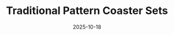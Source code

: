 ---
title: Traditional Pattern Coaster Sets
date: 2025-10-18
publish_on: "2025-10-18"
summary: A trio of coaster designs reinterpreting timeless textile patterns — argyle, paisley, and houndstooth — through layered 3D printing for a clean, contemporary aesthetic.
tags: [Coasters, Décor]
photos: ["/assets/img/paisley1.png", "/assets/img/argyle1.png", "/assets/img/houndstooth1.png"]
category: Coasters
detail: >
  These sets explore how iconic surface motifs can be translated into tactile, dimensional design. Each pattern is rendered in PLA using precise color layering and relief depth to evoke the texture and rhythm of woven fabrics. Subtle palette variations bring modern contrast while preserving the visual cadence of their classic origins. Paired with coordinating caddies, the collection bridges traditional pattern language with modern fabrication — elegant, versatile, and quietly nostalgic.
square_url: 
makerworld_url: 
announce_title: "Available for purchase at the Wentzville Liberty Holiday Bazaar"
announce_text:  |
  <p>We'll have these Coasters available at the <strong>Wentzville Liberty Holiday Bazaar</strong> on November 8, 2025. Please stop by and check them out!</p>
  <p><strong>Price: $10</strong></p>
  <br/>
  <p>Wentzville Liberty Holiday Bazaar</p>
  <p>November 8, 2025 9am - 3pm</p>
  <p>Liberty High School - 2275 Sommers Rd, Lake St. Louis, MO 63367</p>
announce_link_url: "https://www.wsdlibertyband.com/holiday-bazaar"
announce_link_label: "Event details"
announce_start: "2055-10-01" # optional; show on/after this date
announce_end:   "2055-11-09" # optional; hide after this date
---